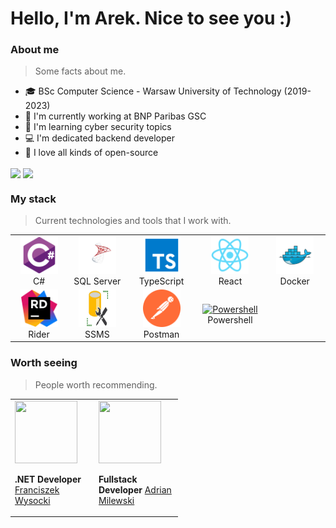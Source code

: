 <h1 algin="left">Hello, I'm Arek. Nice to see you :)</h1>
<h3 align="left">About me</h3>

>Some facts about me.

- :mortar_board: BSc Computer Science - Warsaw University of Technology (2019-2023)
- :office: I'm currently working at BNP Paribas GSC
- :seedling: I'm learning cyber security topics
- :computer: I'm dedicated backend developer
- :purple_heart: I love all kinds of open-source
  
<img align="center" src="https://github-readme-stats.vercel.app/api/top-langs/?username=Kasprzak-Arkadiusz&hide=HTML&exclude_repo=RailwayTicketsWebsite,Programowanie-aplikacji-mobilnych-i-webowych,BlazorPWA,WPF-Application-calculate-future-child-height-and-weight&layout=compact&langs_count=6&theme=tokyonight" />
<img align="center" src="https://github-readme-stats.vercel.app/api?username=Kasprzak-Arkadiusz&hide=issues&count_private=true&show_icons=true&theme=tokyonight"/>
  
<h3 align="left">My stack</h3>

>Current technologies and tools that I work with.

<table>
  </tr>
     <td align="center" width="120">
        <a href="#technology">
          <img src="./images/csharp.svg" width="60" height="60" alt="C#" />
        </a>
        <br>C#
      </td>
      <td align="center" width="120">
        <a href="#technology">
          <img src="./images/sql-server.svg" width="60" height="60" alt="SQL Server" />
        </a>
        <br>SQL Server
      </td>
      <td align="center" width="120">
        <a href="#technology">
          <img src="./images/typescript.svg" width="60" height="60" alt="TypeScript" />
        </a>
        <br>TypeScript
      </td>
      <td align="center" width="120">
        <a href="#technology">
          <img src="./images/react.svg" width="60" height="60" alt="React" />
        </a>
        <br>React
      </td>
      <td align="center" width="120">
        <a href="#technology">
          <img src="./images/docker.svg" width="60" height="60" alt="Docker" />
        </a>
        <br>Docker
      </td>
     </tr>
     <tr>
      <td align="center" width="120">
        <a href="#technology">
          <img src="./images/Rider.svg" width="60" height="60" alt="Rider" />
        </a>
        <br>Rider
      </td>
      <td align="center" width="120">
        <a href="#technology">
          <img src="./images/ssms.svg" width="60" height="60" alt="SSMS" />
        </a>
        <br>SSMS
      </td>
      <td align="center" width="120">
        <a href="#technology">
          <img src="./images/postman.svg" width="60" height="60" alt="postman" />
        </a>
        <br>Postman
      </td>
            <td align="center" width="120">
        <a href="#macropower-tech">
          <img src="https://raw.githubusercontent.com/PowerShell/PowerShell/master/assets/ps_black_128.svg" width="48" height="48" alt="Powershell" />
        </a>
        <br>Powershell
      </td>
    </tr>
</table>

<h3 align="left">Worth seeing</h3>

>People worth recommending.

<table><tr>
<td width="120"><img src="https://avatars.githubusercontent.com/u/56837817" width="100" height="100"/>

**.NET Developer** [Franciszek Wysocki](https://github.com/wysockif)

</td>
<td width="120"><img src="https://avatars.githubusercontent.com/u/56368449" width="100" height="100"/>

**Fullstack Developer** [Adrian Milewski](https://github.com/milewsa3)

</td>
<tr>
</table>
